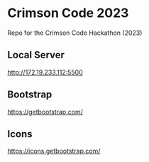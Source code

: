 # Crimson Code 2023
Repo for the Crimson Code Hackathon (2023)

## Local Server
http://172.19.233.112:5500

## Bootstrap
https://getbootstrap.com/

## Icons
https://icons.getbootstrap.com/